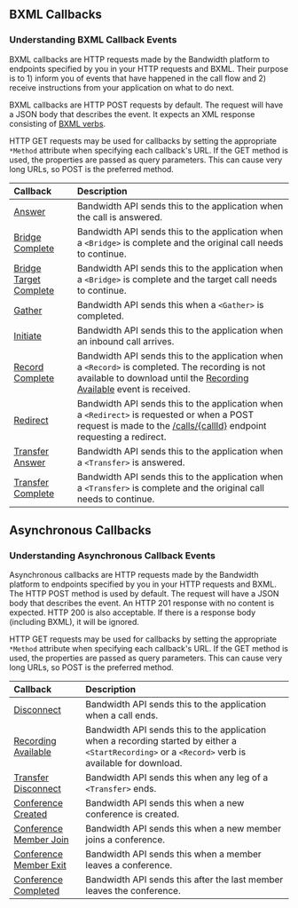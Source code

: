 ## BXML Callbacks

###  Understanding BXML Callback Events
BXML callbacks are HTTP requests made by the Bandwidth platform to endpoints specified by you in your HTTP requests and BXML.  Their purpose
is to 1) inform you of events that have happened in the call flow and 2) receive instructions from your
application on what to do next.

BXML callbacks are HTTP POST requests by default.  The request will have a JSON body that describes the event.  It
expects an XML response consisting of [BXML verbs](../../about.md).

HTTP GET requests may be used for callbacks by setting the appropriate `*Method` attribute when specifying each
callback's URL.  If the GET method is used, the properties are passed as query parameters.  This can cause very long
URLs, so POST is the preferred method.

| Callback                                             | Description                                                                                                                                                                                                  |
|:-----------------------------------------------------|:-------------------------------------------------------------------------------------------------------------------------------------------------------------------------------------------------------------|
| [Answer](answer.md)                                  | Bandwidth API sends this to the application when the call is answered.                                                                                                                                       |
| [Bridge Complete](bridgeComplete.md)                 | Bandwidth API sends this to the application when a `<Bridge>` is complete and the original call needs to continue.                                                                                           |
| [Bridge Target Complete](bridgeTargetComplete.md)    | Bandwidth API sends this to the application when a `<Bridge>` is complete and the target call needs to continue.                                                                                             |
| [Gather](gather.md)                                  | Bandwidth API sends this when a `<Gather>` is completed.                                                                                                                                                     |
| [Initiate](initiate.md)                              | Bandwidth API sends this to the application when an inbound call arrives.                                                                                                                                    |
| [Record Complete](recordComplete.md)                 | Bandwidth API sends this to the application when a `<Record>` is completed. The recording is not available to download until the [Recording Available](recordingAvailable.md) event is received.             |
| [Redirect](redirect.md)                              | Bandwidth API sends this to the application when a `<Redirect>` is requested or when a POST request is made to the [/calls/{callId}](../../methods/calls/postCallsCallId.md) endpoint requesting a redirect. |
| [Transfer Answer](transferAnswer.md)                 | Bandwidth API sends this to the application when a `<Transfer>` is answered.                                                                                                                                 |
| [Transfer Complete](transferComplete.md)             | Bandwidth API sends this to the application when a `<Transfer>` is complete and the original call needs to continue.                                                                                         |

## Asynchronous Callbacks

###  Understanding Asynchronous Callback Events
Asynchronous callbacks are HTTP requests made by the Bandwidth platform to endpoints specified by you in your HTTP requests and
BXML.  The HTTP POST method is used by default.  The request will have a JSON body that describes the event.  An
HTTP 201 response with no content is expected.  HTTP 200 is also acceptable. If there is a response body (including BXML), it will be ignored.

HTTP GET requests may be used for callbacks by setting the appropriate `*Method` attribute when specifying each
callback's URL.  If the GET method is used, the properties are passed as query parameters.  This can cause very long
URLs, so POST is the preferred method.

| Callback                                                    | Description                                                                                                                                         |
|:------------------------------------------------------------|:----------------------------------------------------------------------------------------------------------------------------------------------------|
| [Disconnect](disconnect.md)                                 | Bandwidth API sends this to the application when a call ends.                                                                                       |
| [Recording Available](recordingAvailable.md)                | Bandwidth API sends this to the application when a recording started by either a `<StartRecording>` or a `<Record>` verb is available for download. |
| [Transfer Disconnect](transferDisconnect.md) | Bandwidth API sends this when any leg of a `<Transfer>` ends.                                                                                                      |
| [Conference Created](conferenceCreated.md)  | Bandwidth API sends this when a new conference is created.                                                                                                          |
| [Conference Member Join](conferenceMemberJoin.md) | Bandwidth API sends this when a new member joins a conference.                                                                                                |
| [Conference Member Exit](conferenceMemberExit.md) | Bandwidth API sends this when a member leaves a conference.                                                                                                   |
| [Conference Completed](conferenceCompleted.md) | Bandwidth API sends this after the last member leaves the conference.                                                                                            |

